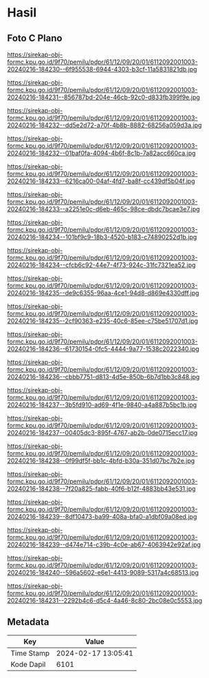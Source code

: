 # Hasil

## Foto C Plano

https://sirekap-obj-formc.kpu.go.id/9f70/pemilu/pdpr/61/12/09/20/01/6112092001003-20240216-184230--6f955538-6944-4303-b3cf-11a5831821db.jpg

https://sirekap-obj-formc.kpu.go.id/9f70/pemilu/pdpr/61/12/09/20/01/6112092001003-20240216-184231--856787bd-204e-46cb-92c0-d833fb399f9e.jpg

https://sirekap-obj-formc.kpu.go.id/9f70/pemilu/pdpr/61/12/09/20/01/6112092001003-20240216-184232--dd5e2d72-a70f-4b8b-8882-68256a059d3a.jpg

https://sirekap-obj-formc.kpu.go.id/9f70/pemilu/pdpr/61/12/09/20/01/6112092001003-20240216-184232--01baf0fa-4094-4b6f-8c1b-7a82acc660ca.jpg

https://sirekap-obj-formc.kpu.go.id/9f70/pemilu/pdpr/61/12/09/20/01/6112092001003-20240216-184233--6216ca00-04af-4fd7-ba8f-cc439df5b04f.jpg

https://sirekap-obj-formc.kpu.go.id/9f70/pemilu/pdpr/61/12/09/20/01/6112092001003-20240216-184233--a2251e0c-d6eb-465c-98ce-dbdc7bcae3e7.jpg

https://sirekap-obj-formc.kpu.go.id/9f70/pemilu/pdpr/61/12/09/20/01/6112092001003-20240216-184234--101bf9c9-18b3-4520-b183-c74890252d1b.jpg

https://sirekap-obj-formc.kpu.go.id/9f70/pemilu/pdpr/61/12/09/20/01/6112092001003-20240216-184234--cfcb6c92-44e7-4f73-924c-31fc7321ea52.jpg

https://sirekap-obj-formc.kpu.go.id/9f70/pemilu/pdpr/61/12/09/20/01/6112092001003-20240216-184235--de9c6355-96aa-4ce1-94d8-d869e4330dff.jpg

https://sirekap-obj-formc.kpu.go.id/9f70/pemilu/pdpr/61/12/09/20/01/6112092001003-20240216-184235--2cf90363-e235-40c6-85ee-c75be51707d1.jpg

https://sirekap-obj-formc.kpu.go.id/9f70/pemilu/pdpr/61/12/09/20/01/6112092001003-20240216-184236--61730154-0fc5-4444-9a77-1538c2022340.jpg

https://sirekap-obj-formc.kpu.go.id/9f70/pemilu/pdpr/61/12/09/20/01/6112092001003-20240216-184236--cbbb7751-d813-4d5e-850b-6b7d1bb3c848.jpg

https://sirekap-obj-formc.kpu.go.id/9f70/pemilu/pdpr/61/12/09/20/01/6112092001003-20240216-184237--3b5fd910-ad69-4f1e-9840-a4a887b5bc1b.jpg

https://sirekap-obj-formc.kpu.go.id/9f70/pemilu/pdpr/61/12/09/20/01/6112092001003-20240216-184237--00405dc3-895f-4767-ab2b-0de0715ecc17.jpg

https://sirekap-obj-formc.kpu.go.id/9f70/pemilu/pdpr/61/12/09/20/01/6112092001003-20240216-184238--0f99df5f-bb1c-4bfd-b30a-351d07bc7b2e.jpg

https://sirekap-obj-formc.kpu.go.id/9f70/pemilu/pdpr/61/12/09/20/01/6112092001003-20240216-184238--7f20a825-fabb-40f6-b12f-4883bb43e531.jpg

https://sirekap-obj-formc.kpu.go.id/9f70/pemilu/pdpr/61/12/09/20/01/6112092001003-20240216-184239--8df10473-ba99-408a-bfa0-a1dbf09a08ed.jpg

https://sirekap-obj-formc.kpu.go.id/9f70/pemilu/pdpr/61/12/09/20/01/6112092001003-20240216-184239--d474e714-c39b-4c0e-ab67-4063942e92af.jpg

https://sirekap-obj-formc.kpu.go.id/9f70/pemilu/pdpr/61/12/09/20/01/6112092001003-20240216-184240--596a5602-e6e1-4413-9089-5317a4c68513.jpg

https://sirekap-obj-formc.kpu.go.id/9f70/pemilu/pdpr/61/12/09/20/01/6112092001003-20240216-184231--2292b4c6-d5c4-4a46-8c80-2bc08e0c5553.jpg


## Metadata

| Key        | Value               |
| ---------- | ------------------- |
| Time Stamp | 2024-02-17 13:05:41 |
| Kode Dapil | 6101                |



